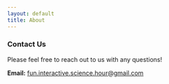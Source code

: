 ```yaml
---
layout: default
title: About
---
```

### Contact Us

Please feel free to reach out to us with any questions!

**Email:** fun.interactive.science.hour@gmail.com

